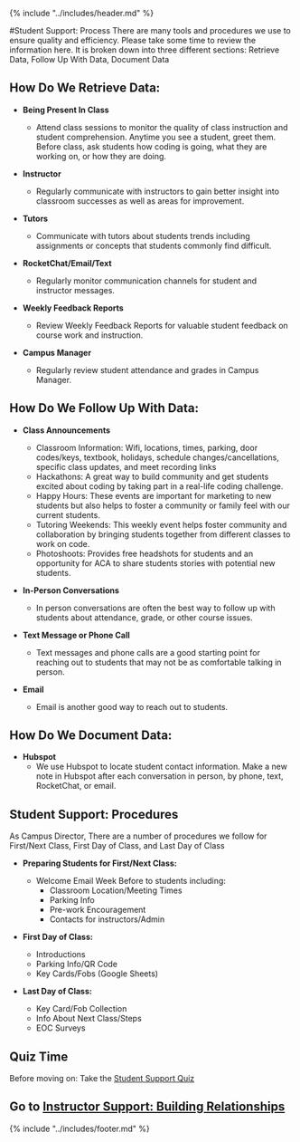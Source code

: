 {% include "../includes/header.md" %}

#Student Support: Process
There are many tools and procedures we use to ensure quality and efficiency. Please take some time to review the information here. It is broken down into three different sections: Retrieve Data, Follow Up With Data, Document Data

## How Do We Retrieve Data:

- **Being Present In Class**
    - Attend class sessions to monitor the quality of class instruction and student comprehension. Anytime you see a student, greet them. Before class, ask students how coding is going, what they are working on, or how they are doing. 


- **Instructor**
    - Regularly communicate with instructors to gain better insight into classroom successes as well as areas for improvement.


- **Tutors**
    - Communicate with tutors about students trends including assignments or concepts that students commonly find difficult.


- **RocketChat/Email/Text**
    - Regularly monitor communication channels for student and instructor messages. 


- **Weekly Feedback Reports**
    - Review Weekly Feedback Reports for valuable student feedback on course work and instruction. 


- **Campus Manager**
    - Regularly review student attendance and grades in Campus Manager.



## How Do We Follow Up With Data:

- **Class Announcements**
    - Classroom Information: Wifi, locations, times, parking, door codes/keys, textbook, holidays, schedule changes/cancellations, specific class updates, and meet recording links
    - Hackathons: A great way to build community and get students excited about coding by taking part in a real-life coding challenge. 
    - Happy Hours: These events are important for marketing to new students but also helps to foster a community or family feel with our current students.
    - Tutoring Weekends: This weekly event helps foster community and collaboration by bringing students together from different classes to work on code.
    - Photoshoots: Provides free headshots for students and an opportunity for ACA to share students stories with potential new students. 


- **In-Person Conversations**
    - In person conversations are often the best way to follow up with students about attendance, grade, or other course issues. 


- **Text Message or Phone Call**
    - Text messages and phone calls are a good starting point for reaching out to students that may not be as comfortable talking in person.


- **Email**
    - Email is another good way to reach out to students. 


## How Do We Document Data:

- **Hubspot** 
    - We use Hubspot to locate student contact information. Make a new note in Hubspot after each conversation in person, by phone, text, RocketChat, or email. 


## Student Support: Procedures

As Campus Director, There are a number of procedures we follow for First/Next Class, First Day of Class, and Last Day of Class

- **Preparing Students for First/Next Class:**
    - Welcome Email Week Before to students including:
        - Classroom Location/Meeting Times
        - Parking Info
        - Pre-work Encouragement
        - Contacts for instructors/Admin


- **First Day of Class:**
    - Introductions
    - Parking Info/QR Code
    - Key Cards/Fobs (Google Sheets)


- **Last Day of Class:** 
    - Key Card/Fob Collection
    - Info About Next Class/Steps 
    - EOC Surveys

## Quiz Time

Before moving on: Take the [Student Support Quiz]()

## Go to [Instructor Support: Building Relationships](../steps/instructorSupportBuildingRelationships.md)

{% include "../includes/footer.md" %}
